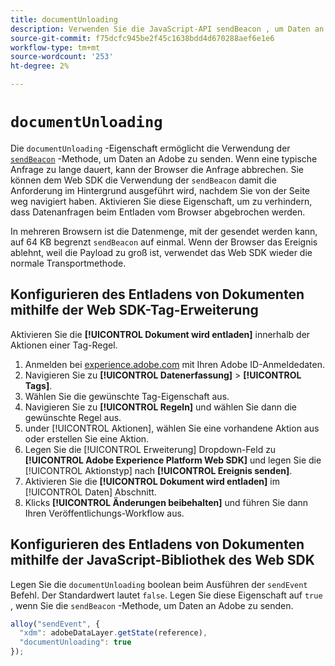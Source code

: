 ```yaml
---
title: documentUnloading
description: Verwenden Sie die JavaScript-API sendBeacon , um Daten an Adobe zu senden.
source-git-commit: f75dcfc945be2f45c1638bdd4d670288aef6e1e6
workflow-type: tm+mt
source-wordcount: '253'
ht-degree: 2%

---
```


# `documentUnloading`

Die `documentUnloading` -Eigenschaft ermöglicht die Verwendung der [`sendBeacon`](https://developer.mozilla.org/en-US/docs/Web/API/Navigator/sendBeacon) -Methode, um Daten an Adobe zu senden. Wenn eine typische Anfrage zu lange dauert, kann der Browser die Anfrage abbrechen. Sie können dem Web SDK die Verwendung der `sendBeacon` damit die Anforderung im Hintergrund ausgeführt wird, nachdem Sie von der Seite weg navigiert haben. Aktivieren Sie diese Eigenschaft, um zu verhindern, dass Datenanfragen beim Entladen vom Browser abgebrochen werden.

In mehreren Browsern ist die Datenmenge, mit der gesendet werden kann, auf 64 KB begrenzt `sendBeacon` auf einmal. Wenn der Browser das Ereignis ablehnt, weil die Payload zu groß ist, verwendet das Web SDK wieder die normale Transportmethode.

## Konfigurieren des Entladens von Dokumenten mithilfe der Web SDK-Tag-Erweiterung

Aktivieren Sie die **[!UICONTROL Dokument wird entladen]** innerhalb der Aktionen einer Tag-Regel.

1. Anmelden bei [experience.adobe.com](https://experience.adobe.com) mit Ihren Adobe ID-Anmeldedaten.
1. Navigieren Sie zu **[!UICONTROL Datenerfassung]** > **[!UICONTROL Tags]**.
1. Wählen Sie die gewünschte Tag-Eigenschaft aus.
1. Navigieren Sie zu **[!UICONTROL Regeln]** und wählen Sie dann die gewünschte Regel aus.
1. under [!UICONTROL Aktionen], wählen Sie eine vorhandene Aktion aus oder erstellen Sie eine Aktion.
1. Legen Sie die [!UICONTROL Erweiterung] Dropdown-Feld zu **[!UICONTROL Adobe Experience Platform Web SDK]** und legen Sie die [!UICONTROL Aktionstyp] nach **[!UICONTROL Ereignis senden]**.
1. Aktivieren Sie die **[!UICONTROL Dokument wird entladen]** im [!UICONTROL Daten] Abschnitt.
1. Klicks **[!UICONTROL Änderungen beibehalten]** und führen Sie dann Ihren Veröffentlichungs-Workflow aus.

## Konfigurieren des Entladens von Dokumenten mithilfe der JavaScript-Bibliothek des Web SDK

Legen Sie die `documentUnloading` boolean beim Ausführen der `sendEvent` Befehl. Der Standardwert lautet `false`. Legen Sie diese Eigenschaft auf `true` , wenn Sie die `sendBeacon` -Methode, um Daten an Adobe zu senden.

```js
alloy("sendEvent", {
  "xdm": adobeDataLayer.getState(reference),
  "documentUnloading": true
});
```

